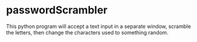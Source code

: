 # passwordScrambler
This python program will accept a text input in a separate window, scramble the letters, then change the characters used to something random.
